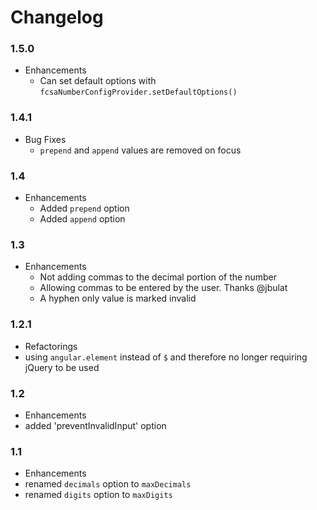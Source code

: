 # Changelog

### 1.5.0

* Enhancements
  * Can set default options with `fcsaNumberConfigProvider.setDefaultOptions()`

### 1.4.1

* Bug Fixes
  * `prepend` and `append` values are removed on focus

### 1.4

* Enhancements
  * Added `prepend` option
  * Added `append` option

### 1.3

* Enhancements
  * Not adding commas to the decimal portion of the number
  * Allowing commas to be entered by the user. Thanks @jbulat
  * A hyphen only value is marked invalid

### 1.2.1

* Refactorings
 * using `angular.element` instead of `$` and therefore no longer requiring jQuery to be used

### 1.2

* Enhancements
 * added 'preventInvalidInput' option

### 1.1

* Enhancements
 * renamed `decimals` option to `maxDecimals`
 * renamed `digits` option to `maxDigits`

